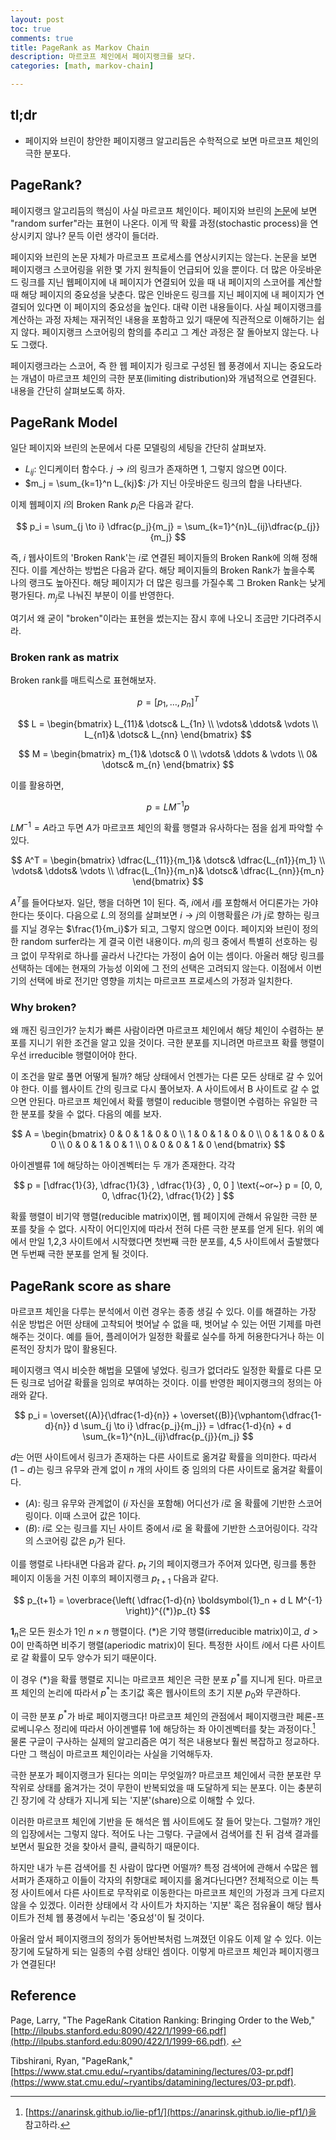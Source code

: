 ```yaml
---
layout: post
toc: true
comments: true
title: PageRank as Markov Chain
description: 마르코프 체인에서 페이지랭크를 보다. 
categories: [math, markov-chain]

---
```


## tl;dr 

* 페이지와 브린이 창안한 페이지랭크 알고리듬은 수학적으로 보면 마르코프 체인의 극한 분포다. 

## PageRank?

페이지랭크 알고리듬의 핵심이 사실 마르코프 체인이다. 페이지와 브린의 [논문]()에 보면 "random surfer"라는 표현이 나온다. 이게 딱 확률 과정(stochastic process)을 연상시키지 않나? 문득 이런 생각이 들더라. 

페이지와 브린의 논문 자체가 마르코프 프로세스를 연상시키지는 않는다. 논문을 보면 페이지랭크 스코어링을 위한 몇 가지 원칙들이 언급되어 있을 뿐이다. 더 많은 아웃바운드 링크를 지닌 웹페이지에 내 페이지가 연결되어 있을 때 내 페이지의 스코어를 계산할 때 해당 페이지의 중요성을 낮춘다. 많은 인바운드 링크를 지닌 페이지에 내 페이지가 연결되어 있다면 이 페이지의 중요성을 높인다. 대략 이런 내용들이다. 사실 페이지랭크를 계산하는 과정 자체는 재귀적인 내용을 포함하고 있기 때문에 직관적으로 이해하기는 쉽지 않다. 페이지랭크 스코어링의 함의를 추리고 그 계산 과정은 잘 돌아보지 않는다. 나도 그랬다. 

페이지랭크라는 스코어, 즉 한 웹 페이지가 링크로 구성된 웹 풍경에서 지니는 중요도라는 개념이 마르코프 체인의 극한 분포(limiting distribution)와 개념적으로 연결된다. 내용을 간단히 살펴보도록 하자. 

## PageRank Model 

일단 페이지와 브린의 논문에서 다룬 모델링의 세팅을 간단히 살펴보자. 

* $L_{ij}$: 인디케이터 함수다. $j \to i$의 링크가 존재하면 1, 그렇지 않으면 0이다. 
* $m_j = \sum_{k=1}^n L_{kj}$: $j$가 지닌 아웃바운드 링크의 합을 나타낸다. 

이제 웹페이지 $i$의 Broken Rank $p_i$은 다음과 같다. 

$$
p_i = \sum_{j \to i} \dfrac{p_j}{m_j} = \sum_{k=1}^{n}L_{ij}\dfrac{p_{j}}{m_j}
$$

즉, $i$ 웹사이트의 'Broken Rank'는 $i$로 연결된 페이지들의 Broken Rank에 의해 정해진다. 이를 계산하는 방법은 다음과 같다. 해당 페이지들의 Broken Rank가 높을수록 나의 랭크도 높아진다. 해당 페이지가 더 많은 링크를 가질수록 그 Broken Rank는 낮게 평가된다. $m_j$로 나눠진 부분이 이를 반영한다. 

여기서 왜 굳이 "broken"이라는 표현을 썼는지는 잠시 후에 나오니 조금만 기다려주시라.

### Broken rank as matrix 

Broken rank를 매트릭스로 표현해보자. 

$$
p = [p_1, \dotsc, p_n]^T
$$

$$
L = 
\begin{bmatrix}
L_{11}& \dotsc& L_{1n} \\
\vdots& \ddots& \vdots \\
L_{n1}& \dotsc& L_{nn}
\end{bmatrix}
$$

$$
M = 
\begin{bmatrix}
m_{1}& \dotsc& 0 \\
\vdots& \ddots & \vdots \\
0& \dotsc& m_{n}
\end{bmatrix}
$$

이를 활용하면, 

$$
p = LM^{-1} p 
$$

$LM^{-1} = A$라고 두면 $A$가 마르코프 체인의 확률 행렬과 유사하다는 점을 쉽게 파악할 수 있다.  

$$
A^T = 
\begin{bmatrix}
\dfrac{L_{11}}{m_1}& \dotsc& \dfrac{L_{n1}}{m_1} \\
\vdots& \ddots& \vdots \\
\dfrac{L_{1n}}{m_n}& \dotsc& \dfrac{L_{nn}}{m_n}
\end{bmatrix}
$$

$A^T$를 들어다보자. 일단, 행을 더하면 1이 된다. 즉, $i$에서 $i$를 포함해서 어디론가는 가야 한다는 뜻이다. 다음으로 $L_\cdot$의 정의를 살펴보면 $i \to j$의 이행확률은 $i$가 $j$로 향하는 링크를 지닐 경우는 $\frac{1}{m_i}$가 되고, 그렇지 않으면 0이다. 페이지와 브린이 정의한 random surfer라는 게 결국 이런 내용이다. $m_i$의 링크 중에서 특별히 선호하는 링크 없이 무작위로 하나를 골라서 나간다는 가정이 숨어 이는 셈이다.  아울러 해당 링크를 선택하는 데에는 현재의 가능성 이외에 그 전의 선택은 고려되지 않는다. 이점에서 이번 기의 선택에 바로 전기만 영향을 끼치는 마르코프 프로세스의 가정과 일치한다.  

### Why broken? 

왜 깨진 링크인가? 눈치가 빠른 사람이라면 마르코프 체인에서 해당 체인이 수렴하는 분포를 지니기 위한 조건을 알고 있을 것이다. 극한 분포를 지니려면 마르코프 확률 행렬이 우선 irreducible 행렬이어야 한다. 

이 조건을 말로 풀면 어떻게 될까? 해당 상태에서 언젠가는 다른 모든 상태로 갈 수 있어야 한다. 이를 웹사이트 간의 링크로 다시 풀어보자.  A 사이트에서 B 사이트로 갈 수 없으면 안된다. 마르코프 체인에서 확률 행렬이 reducible 행렬이면 수렴하는 유일한 극한 분포를 찾을 수 없다.  다음의 예를 보자. 

$$
A = 
\begin{bmatrix}
0 & 0 & 1 & 0 & 0  \\
1 & 0 & 1 & 0 & 0 \\
0 & 1 & 0 & 0 & 0 \\
0 & 0 & 1 & 0 & 1 \\
0 & 0 & 0 & 1 & 0
\end{bmatrix}
$$

아이겐밸류 1에 해당하는 아이겐벡터는 두 개가 존재한다. 각각 

$$
p = [\dfrac{1}{3}, \dfrac{1}{3} , \dfrac{1}{3} , 0, 0 ] \text{~or~} p = [0, 0, 0, \dfrac{1}{2}, \dfrac{1}{2} ] 
$$

확률 행렬이 비기약 행렬(reducible matrix)이면, 웹 페이지에 관해서 유일한 극한 분포를 찾을 수 없다. 시작이 어디인지에 따라서 전혀 다른 극한 분포를 얻게 된다. 위의 예에서 만일 1,2,3 사이트에서 시작했다면 첫번째 극한 분포를, 4,5 사이트에서 출발했다면 두번째 극한 분포를 얻게 될 것이다. 

## PageRank score as share 

마르코프 체인을 다루는 분석에서 이런 경우는 종종 생길 수 있다. 이를 해결하는 가장 쉬운 방법은 어떤 상태에 고착되어 벗어날 수 없을 때, 벗어날 수 있는 어떤 기제를 마련해주는 것이다. 예를 들어, 플레이어가 일정한 확률로 실수를 하게 허용한다거나 하는 이론적인 장치가 많이 활용된다. 

페이지랭크 역시 비슷한 해법을 모델에 넣었다. 링크가 없더라도 일정한 확률로 다른 모든 링크로 넘어갈 확률을 임의로 부여하는 것이다. 이를 반영한 페이지랭크의 정의는 아래와 같다. 

$$
p_i = \overset{(A)}{\dfrac{1-d}{n}} + \overset{(B)}{\vphantom{\dfrac{1-d}{n}} d \sum_{j \to i} \dfrac{p_j}{m_j}} =  \dfrac{1-d}{n}  + d \sum_{k=1}^{n}L_{ij}\dfrac{p_{j}}{m_j}
$$ 

$d$는 어떤 사이트에서 링크가 존재하는 다른 사이트로 옮겨갈 확률을 의미한다. 따라서 $(1-d)$는 링크 유무와 관계 없이 $n$ 개의 사이트 중 임의의 다른 사이트로 옮겨갈 확률이다. 

- $(A)$: 링크 유무와 관계없이 ($i$ 자신을 포함해) 어디선가 $i$로 올 확률에 기반한 스코어링이다. 이때 스코어 값은 1이다. 
- $(B)$:  $i$로 오는 링크를 지닌 사이트 중에서 $i$로 올 확률에 기반한 스코어링이다. 각각의 스코어링 값은 $p_j$가 된다. 

이를 행렬로 나타내면 다음과 같다. $p_t$ 기의 페이지랭크가 주어져 있다면, 링크를 통한 페이지 이동을 거친 이후의 페이지랭크 $p_{t+1}$ 다음과 같다. 

$$
p_{t+1} = \overbrace{\left( \dfrac{1-d}{n} \boldsymbol{1}_n + d L M^{-1} \right)}^{(*)}p_{t}
$$ 

$\boldsymbol{1}_n$은 모든 원소가 1인 $n \times n$ 행렬이다. $(*)$은 기약 행렬(irreducible matrix)이고, $d>0$이 만족하면 비주기 행렬(aperiodic matrix)이 된다. 특정한 사이트 $i$에서 다른 사이트로 갈 확률이 모두 양수가 되기 때문이다. 

이 경우 $(*)$을 확률 행렬로 지니는 마르코프 체인은 극한 분포 $p^*$를 지니게 된다. 마르코프 체인의 논리에 따라서 $p^*$는 초기값 혹은 웹사이트의 초기 지분 $p_0$와 무관하다. 

이 극한 분포 $p^*$가 바로 페이지랭크다! 마르코프 체인의 관점에서 페이지랭크란 페론-프로베니우스 정리에 따라서 아이겐밸류 $1$에 해당하는 좌 아이겐벡터를 찾는 과정이다.[^1] 물론 구글이 구사하는 실제의 알고리즘은 여기 적은 내용보다 훨씬 복잡하고 정교하다. 다만 그 핵심이 마르코프 체인이라는 사실을 기억해두자. 

[^1]: [https://anarinsk.github.io/lie-pf1/](https://anarinsk.github.io/lie-pf1/)을 참고하라. 

극한 분포가 페이지랭크가 된다는 의미는 무엇일까? 마르코프 체인에서 극한 분포란 무작위로 상태를 옮겨가는 것이 무한이 반복되었을 때 도달하게 되는 분포다. 이는 충분히 긴 장기에 각 상태가 지니게 되는 '지분'(share)으로 이해할 수 있다. 

이러한 마르코프 체인에 기반을 둔 해석은 웹 사이트에도 잘 들어 맞는다. 그럴까? 개인의 입장에서는 그렇지 않다. 적어도 나는 그렇다. 구글에서 검색어를 친 뒤 검색 결과를 보면서 필요한 것을 찾아서 클릭, 클릭하기 때문이다. 

하지만 내가 누른 검색어를 친 사람이 많다면 어떨까? 특정 검색어에 관해서 수많은 웹 서퍼가 존재하고 이들이 각자의 취향대로 페이지를 옮겨다닌다면?  전체적으로 이는 특정 사이트에서 다른 사이트로 무작위로 이동한다는 마르코프 체인의 가정과 크게 다르지 않을 수 있겠다. 이러한 상태에서 각 사이트가 차지하는 '지분' 혹은 점유율이 해당 웹사이트가 전체 웹 풍경에서 누리는 '중요성'이 될 것이다. 

아울러 앞서 페이지랭크의 정의가 동어반복처럼 느껴졌던 이유도 이제 알 수 있다. 이는 장기에 도달하게 되는 일종의 수렴 상태인 셈이다. 이렇게 마르코프 체인과 페이지랭크가 연결된다!  

## Reference 

<a id="page">Page, Larry</a>, "The PageRank Citation Ranking: Bringing Order to the Web," [http://ilpubs.stanford.edu:8090/422/1/1999-66.pdf](http://ilpubs.stanford.edu:8090/422/1/1999-66.pdf). [↩︎](#page-ref)

Tibshirani, Ryan, "PageRank,"  
[https://www.stat.cmu.edu/~ryantibs/datamining/lectures/03-pr.pdf](https://www.stat.cmu.edu/~ryantibs/datamining/lectures/03-pr.pdf).

<!--stackedit_data:
eyJoaXN0b3J5IjpbLTE2MjQ3NTU5NjEsLTQ5NzQ1Njg1MywtMj
EyNjIyMjc1OF19
-->